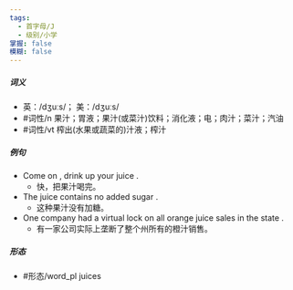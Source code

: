 ```yaml
---
tags:
  - 首字母/J
  - 级别/小学
掌握: false
模糊: false
---
```

##### 词义
- 英：/dʒuːs/； 美：/dʒuːs/
- #词性/n  果汁；胃液；果汁(或菜汁)饮料；消化液；电；肉汁；菜汁；汽油
- #词性/vt  榨出(水果或蔬菜的)汁液；榨汁
##### 例句
- Come on , drink up your juice .
	- 快，把果汁喝完。
- The juice contains no added sugar .
	- 这种果汁没有加糖。
- One company had a virtual lock on all orange juice sales in the state .
	- 有一家公司实际上垄断了整个州所有的橙汁销售。
##### 形态
- #形态/word_pl juices
